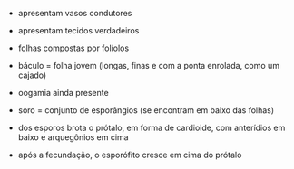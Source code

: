 - apresentam vasos condutores

- apresentam tecidos verdadeiros
- folhas compostas por folíolos
- báculo = folha jovem (longas, finas e com a ponta enrolada, como um cajado)
- oogamia ainda presente

- soro = conjunto de esporângios (se encontram em baixo das folhas)
- dos esporos brota o prótalo, em forma de cardioide, com anterídios em baixo e arquegônios em cima
- após a fecundação, o esporófito cresce em cima do prótalo